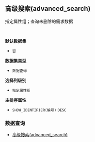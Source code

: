 ## 高级搜索(advanced_search) <!-- {docsify-ignore-all} -->

指定属性组；查询未删除的需求数据

<br>
<p class="panel-title"><b>默认数据集</b></p>

* `否`

<p class="panel-title"><b>数据集类型</b></p>

* `数据查询`

<p class="panel-title"><b>选择列级别</b></p>

* `指定属性组`


<p class="panel-title"><b>主排序属性</b></p>

* `SHOW_IDENTIFIER(编号)` `DESC`



### 数据查询
  * [高级搜索(advanced_search)](module/ProdMgmt/idea/query/advanced_search)
